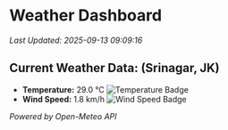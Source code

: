 
# Weather Dashboard

_Last Updated: 2025-09-13 09:09:16_

## Current Weather Data: (Srinagar, JK)
- **Temperature:** 29.0 °C ![Temperature Badge](https://img.shields.io/badge/Temperature-Medium%20Temp-green)
- **Wind Speed:** 1.8 km/h ![Wind Speed Badge](https://img.shields.io/badge/Wind%20Speed-Light%20Wind-blue)

*Powered by Open-Meteo API*
